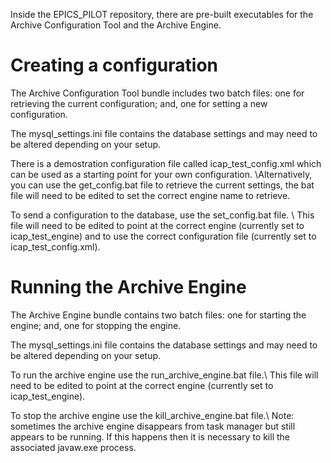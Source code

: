 Inside the EPICS_PILOT repository, there are pre-built executables for the Archive Configuration Tool and the Archive Engine.

# Creating a configuration
The Archive Configuration Tool bundle includes two batch files: one for retrieving the current configuration; and, one for setting a new configuration.

The mysql_settings.ini file contains the database settings and may need to be altered depending on your setup.

There is a demostration configuration file called icap_test_config.xml which can be used as a starting point for your own configuration. 
\\Alternatively, you can use the get_config.bat file to retrieve the current settings, the bat file will need to be edited to set the correct engine name to retrieve.

To send a configuration to the database, use the set_config.bat file. \\
This file will need to be edited to point at the correct engine (currently set to icap_test_engine) and to use the correct configuration file (currently set to icap_test_config.xml).

# Running the Archive Engine
The Archive Engine bundle contains two batch files: one for starting the engine; and, one for stopping the engine.

The mysql_settings.ini file contains the database settings and may need to be altered depending on your setup.

To run the archive engine use the run_archive_engine.bat file.\\
This file will need to be edited to point at the correct engine (currently set to icap_test_engine).

To stop the archive engine use the kill_archive_engine.bat file.\\
Note: sometimes the archive engine disappears from task manager but still appears to be running.
If this happens then it is necessary to kill the associated javaw.exe process.
